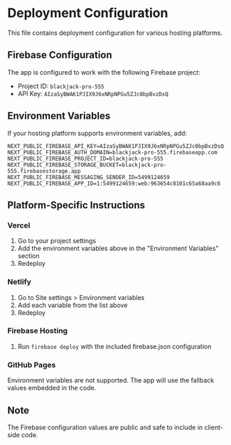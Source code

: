 # Deployment Configuration

This file contains deployment configuration for various hosting platforms.

## Firebase Configuration

The app is configured to work with the following Firebase project:
- Project ID: `blackjack-pro-555`
- API Key: `AIzaSyBWAK1PJIX9J6xNRpNPGu5ZJc0bpBvzDsQ`

## Environment Variables

If your hosting platform supports environment variables, add:

```
NEXT_PUBLIC_FIREBASE_API_KEY=AIzaSyBWAK1PJIX9J6xNRpNPGu5ZJc0bpBvzDsQ
NEXT_PUBLIC_FIREBASE_AUTH_DOMAIN=blackjack-pro-555.firebaseapp.com
NEXT_PUBLIC_FIREBASE_PROJECT_ID=blackjack-pro-555
NEXT_PUBLIC_FIREBASE_STORAGE_BUCKET=blackjack-pro-555.firebasestorage.app
NEXT_PUBLIC_FIREBASE_MESSAGING_SENDER_ID=5499124659
NEXT_PUBLIC_FIREBASE_APP_ID=1:5499124659:web:963654c8101c65a68aa9c6
```

## Platform-Specific Instructions

### Vercel
1. Go to your project settings
2. Add the environment variables above in the "Environment Variables" section
3. Redeploy

### Netlify
1. Go to Site settings > Environment variables
2. Add each variable from the list above
3. Redeploy

### Firebase Hosting
1. Run `firebase deploy` with the included firebase.json configuration

### GitHub Pages
Environment variables are not supported. The app will use the fallback values embedded in the code.

## Note
The Firebase configuration values are public and safe to include in client-side code.